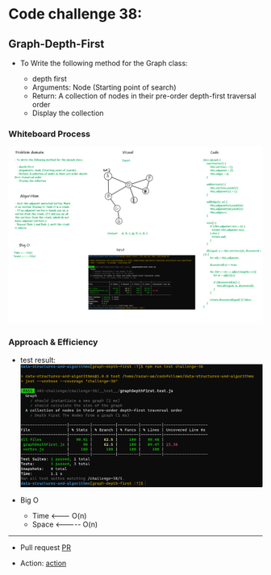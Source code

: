 # Code challenge 38:

## Graph-Depth-First
<!-- Description of the challenge -->
- To Write the following method for the Graph class:

   - depth first
   - Arguments: Node (Starting point of search)
   - Return: A collection of nodes in their pre-order depth-first traversal order
   - Display the collection

### Whiteboard Process
<!-- Embedded whiteboard image -->

![image](/images/df.png)

### Approach & Efficiency
<!-- What approach did you take? Discuss Why. What is the Big O space/time for this approach? -->

- test result:
![image](/images/df-test.PNG)

- Big O 
   - Time <--- O(n)
   - Space <----- O(n)

---------------------------

- Pull request
[PR](https://github.com/Razan-am/data-structures-and-algorithms/pull/55)

- Action:
[action](https://github.com/Razan-am/data-structures-and-algorithms/runs/3732407875?check_suite_focus=true)

